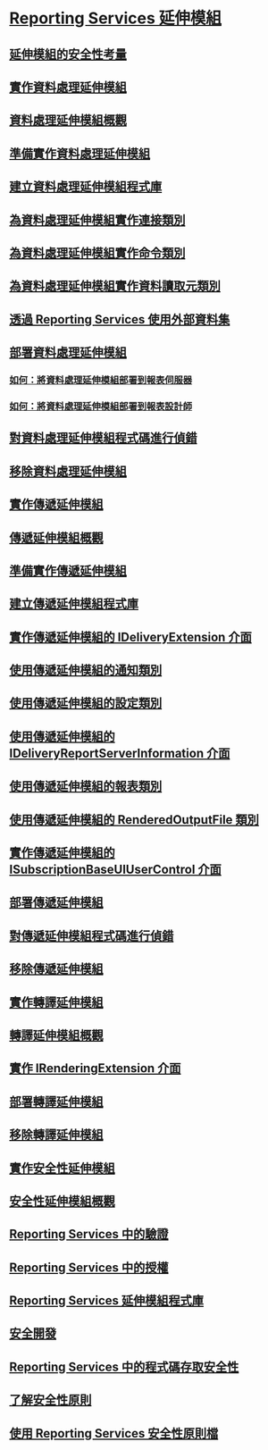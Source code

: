 # [Reporting Services 延伸模組](reporting-services-extensions.md)
## [延伸模組的安全性考量](security-considerations-for-extensions.md)
## [實作資料處理延伸模組](data-processing/implementing-a-data-processing-extension.md)
## [資料處理延伸模組概觀](data-processing/data-processing-extensions-overview.md)
## [準備實作資料處理延伸模組](data-processing/preparing-to-implement-a-data-processing-extension.md)
## [建立資料處理延伸模組程式庫](data-processing/creating-a-data-processing-extension-library.md)
## [為資料處理延伸模組實作連接類別](data-processing/implementing-a-connection-class-for-a-data-processing-extension.md)
## [為資料處理延伸模組實作命令類別](data-processing/implementing-a-command-class-for-a-data-processing-extension.md)
## [為資料處理延伸模組實作資料讀取元類別](data-processing/implementing-a-datareader-class-for-a-data-processing-extension.md)
## [透過 Reporting Services 使用外部資料集](data-processing/using-an-external-dataset-with-reporting-services.md)
## [部署資料處理延伸模組](data-processing/deploying-a-data-processing-extension.md)
### [如何：將資料處理延伸模組部署到報表伺服器](data-processing/deploying-a-data-processing-extension-to-a-report-server.md)
### [如何：將資料處理延伸模組部署到報表設計師](data-processing/deploying-a-data-processing-extension-to-report-designer.md)
## [對資料處理延伸模組程式碼進行偵錯](data-processing/debugging-data-processing-extension-code.md)
## [移除資料處理延伸模組](data-processing/removing-a-data-processing-extension.md)
## [實作傳遞延伸模組](delivery-extension/implementing-a-delivery-extension.md)
## [傳遞延伸模組概觀](delivery-extension/delivery-extensions-overview.md)
## [準備實作傳遞延伸模組](delivery-extension/preparing-to-implement-a-delivery-extension.md)
## [建立傳遞延伸模組程式庫](delivery-extension/creating-a-delivery-extension-library.md)
## [實作傳遞延伸模組的 IDeliveryExtension 介面](delivery-extension/implementing-the-ideliveryextension-interface-for-a-delivery-extension.md)
## [使用傳遞延伸模組的通知類別](delivery-extension/using-a-notification-class-for-a-delivery-extension.md)
## [使用傳遞延伸模組的設定類別](delivery-extension/using-the-setting-class-for-a-delivery-extension.md)
## [使用傳遞延伸模組的 IDeliveryReportServerInformation 介面](delivery-extension/using-the-ideliveryreportserverinformation-interface-for-a-delivery-extension.md)
## [使用傳遞延伸模組的報表類別](delivery-extension/using-the-report-class-for-a-delivery-extension.md)
## [使用傳遞延伸模組的 RenderedOutputFile 類別](delivery-extension/using-the-renderedoutputfile-class-for-a-delivery-extension.md)
## [實作傳遞延伸模組的 ISubscriptionBaseUIUserControl 介面](delivery-extension/implementing-the-isubscriptionbaseuiusercontrol-interface.md)
## [部署傳遞延伸模組](delivery-extension/deploying-a-delivery-extension.md)
## [對傳遞延伸模組程式碼進行偵錯](delivery-extension/debugging-delivery-extension-code.md)
## [移除傳遞延伸模組](delivery-extension/removing-a-delivery-extension.md)
## [實作轉譯延伸模組](rendering-extension/implementing-a-rendering-extension.md)
## [轉譯延伸模組概觀](rendering-extension/rendering-extensions-overview.md)
## [實作 IRenderingExtension 介面](rendering-extension/implementing-the-irenderingextension-interface.md)
## [部署轉譯延伸模組](rendering-extension/deploying-a-rendering-extension.md)
## [移除轉譯延伸模組](rendering-extension/removing-a-rendering-extension.md)
## [實作安全性延伸模組](security-extension/implementing-a-security-extension.md)
## [安全性延伸模組概觀](security-extension/security-extensions-overview.md)
## [Reporting Services 中的驗證](security-extension/authentication-in-reporting-services.md)
## [Reporting Services 中的授權](security-extension/authorization-in-reporting-services.md)
## [Reporting Services 延伸模組程式庫](reporting-services-extension-library.md)
## [安全開發](secure-development/secure-development-reporting-services.md)
## [Reporting Services 中的程式碼存取安全性](secure-development/code-access-security-in-reporting-services.md)
## [了解安全性原則](secure-development/understanding-security-policies.md)
## [使用 Reporting Services 安全性原則檔](secure-development/using-reporting-services-security-policy-files.md)
